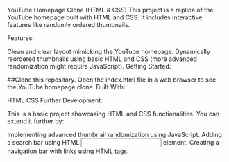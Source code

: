 YouTube Homepage Clone (HTML & CSS)
This project is a replica of the YouTube homepage built with HTML and CSS. It includes interactive features like randomly ordered thumbnails.

Features:

Clean and clear layout mimicking the YouTube homepage.
Dynamically reordered thumbnails using basic HTML and CSS (more advanced randomization might require JavaScript).
Getting Started:

##Clone this repository.
Open the index.html file in a web browser to see the YouTube homepage clone.
Built With:

HTML
CSS
Further Development:

This is a basic project showcasing HTML and CSS functionalities. You can extend it further by:

Implementing advanced thumbnail randomization using JavaScript.
Adding a search bar using HTML <input> element.
Creating a navigation bar with links using HTML <a> tags.
